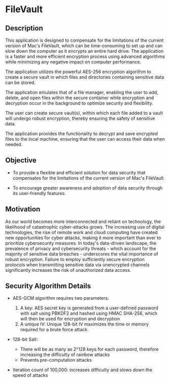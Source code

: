 # FileVault

## Description

This application is designed to compensate for the limitations of the current version of Mac's FileVault, which can be time-consuming to set up and can slow down the computer as it encrypts an entire hard drive. The application is a faster and more efficient encryption process using advanced algorithms while minimizing any negative impact on computer performance. 

The application utilizes the powerful AES-256 encryption algorithm to create a secure vault in which files and directories containing sensitive data can be stored.

The application emulates that of a file manager, enabling the user to add, delete, and open files within the secure container while encryption and decryption occur in the background to optimize security and flexibility.

The user can create secure vault(s), within which each file added to a vault will undergo robust encryption, thereby ensuring the safety of sensitive data.

The application provides the functionality to decrypt and save encrypted files to the local machine, ensuring that the user can access their data when needed.

## Objective

* To provide a flexible and efficient solution for data security that compensates for the limitations of the current version of Mac's FileVault.

* To encourage greater awareness and adoption of data security through its user-friendly features.

## Motivation

As our world becomes more interconnected and reliant on technology, the likelihood of catastrophic cyber-attacks grows. The increasing use of digital technologies, the rise of remote work and cloud computing have created new opportunities for cyber attacks, making it more important than ever to prioritize cybersecurity measures. In today's data-driven landscape, the prevalence of privacy and cybersecurity threats - which account for the majority of sensitive data breaches - underscores the vital importance of robust encryption. Failure to employ sufficiently secure encryption protocols when transmitting sensitive data via unencrypted channels significantly increases the risk of unauthorized data access.

## Security Algorithm Details

* AES-GCM algorithm requires two parameters:
  1. A key:
  AES secret key is generated from a user-defined password with salt using PBKDF2 and hashed using HMAC SHA-256, which will then be used for encryption and decryption
  2. A unique IV:
  Unique 128-bit IV maximizes the time or memory required for a brute force attack

* 128-bit Salt:
  - There will be as many as 2^128 keys for each password, therefore increasing the difficulty of rainbow attacks
  - Prevents pre-computation attacks

* Iteration count of 100,000: increases difficulty and slows down the speed of attacks
